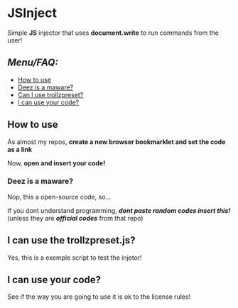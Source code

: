 # JSInject
Simple **JS** injector that uses **document.write** to run commands from the user!

## ***Menu/FAQ:***
- [How to use](#how-to-use)
 - [Deez is a maware?](#deez-is-a-maware)
 - [Can l use trollzpreset?](#l-can-use-the-trollzpresetjs)
 - [l can use your code?](#l-can-use-your-code)
## How to use
As almost my repos, **create a new browser bookmarklet and set the code as a link**

Now, **open and insert your code!**

### Deez is a maware?
Nop, this a open-source code, so...

If you dont understand programming, ***dont paste random codes insert this!*** (unless they are ***official codes*** from that repo)

## l can use the trollzpreset.js?
Yes, this is a exemple script to test the injetor!

## l can use your code?
See if the way you are going to use it is ok to the license rules!
